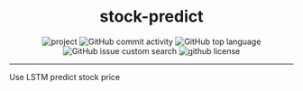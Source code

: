 <div align="center">

# stock-predict

</div>

<div align="center">

![project](https://img.shields.io/badge/stock-f%20predict-%237FFF00.svg?style=flat-square&labelColor=%2300BFFF) ![GitHub commit activity](https://img.shields.io/github/commit-activity/t/fenghshia/stock-predict?style=flat-square&labelColor=%2300BFFF&color=%23D3CFD9) ![GitHub top language](https://img.shields.io/github/languages/top/fenghshia/stock-predict?style=flat-square&labelColor=%23007B43&color=%23D3CFD9) ![GitHub issue custom search](https://img.shields.io/github/issues-search?query=repo%3Astock-predict%2Fshields%20is%3Aissue%20is%3Aopen&style=flat-square&label=issues&labelColor=%23F00056&color=%23D3CFD9) ![github license](https://img.shields.io/github/license/fenghshia/stock-predict?style=flat-square&labelColor=%23F08300&color=%23F00056)

</div>

---

Use LSTM predict stock price
